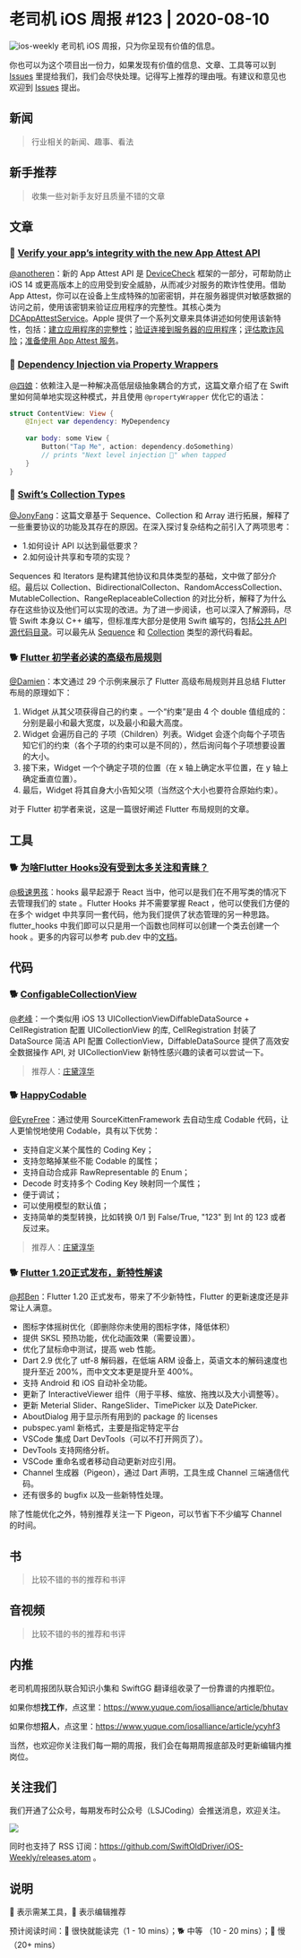 # 老司机 iOS 周报 #123 | 2020-08-10

![ios-weekly](https://github.com/SwiftOldDriver/iOS-Weekly/blob/master/assets/ios-weekly.png?raw=true)
老司机 iOS 周报，只为你呈现有价值的信息。

你也可以为这个项目出一份力，如果发现有价值的信息、文章、工具等可以到 [Issues](https://github.com/SwiftOldDriver/iOS-Weekly/issues) 里提给我们，我们会尽快处理。记得写上推荐的理由哦。有建议和意见也欢迎到 [Issues](https://github.com/SwiftOldDriver/iOS-Weekly/issues) 提出。

## 新闻

> 行业相关的新闻、趣事、看法

## 新手推荐

> 收集一些对新手友好且质量不错的文章

## 文章

### 🐢 [Verify your app’s integrity with the new App Attest API](https://developer.apple.com/news/?id=2sngpulc)
[@anotheren](https://github.com/anotheren)：新的 App Attest API 是 [DeviceCheck](https://developer.apple.com/documentation/devicecheck) 框架的一部分，可帮助防止 iOS 14 或更高版本上的应用受到安全威胁，从而减少对服务的欺诈性使用。借助 App Attest，你可以在设备上生成特殊的加密密钥，并在服务器提供对敏感数据的访问之前，使用该密钥来验证应用程序的完整性。其核心类为 [DCAppAttestService](https://developer.apple.com/documentation/devicecheck/dcappattestservice)。Apple 提供了一个系列文章来具体讲述如何使用该新特性，包括：[建立应用程序的完整性](https://developer.apple.com/documentation/devicecheck/establishing_your_app_s_integrity)；[验证连接到服务器的应用程序](https://developer.apple.com/documentation/devicecheck/validating_apps_that_connect_to_your_server)；[评估欺诈风险](https://developer.apple.com/documentation/devicecheck/assessing_fraud_risk)；[准备使用 App Attest 服务](https://developer.apple.com/documentation/devicecheck/preparing_to_use_the_app_attest_service)。

### 🐎 [Dependency Injection via Property Wrappers](https://www.kiloloco.com/articles/004-dependency-injection-via-property-wrappers/)

[@四娘](https://kemchenj.github.io/)：依赖注入是一种解决高低层级抽象耦合的方式，这篇文章介绍了在 Swift 里如何简单地实现这种模式，并且使用 `@propertyWrapper` 优化它的语法：

```swift
struct ContentView: View {
    @Inject var dependency: MyDependency
    
    var body: some View {
        Button("Tap Me", action: dependency.doSomething)
        // prints "Next level injection 💉" when tapped
    }
}
```

### 🐢 [Swiftʼs Collection Types](https://harshil.net/blog/swift-sequence-collection-array)

[@JonyFang](https://github.com/JonyFang)：这篇文章基于 Sequence、Collection 和 Array 进行拓展，解释了一些重要协议的功能及其存在的原因。在深入探讨复杂结构之前引入了两项思考：
- 1.如何设计 API 以达到最低要求？
- 2.如何设计共享和专项的实现？

Sequences 和 Iterators 是构建其他协议和具体类型的基础，文中做了部分介绍。最后以 Collection、BidirectionalCollecton、RandomAccessCollection、MutableCollection、RangeReplaceableCollection 的对比分析，解释了为什么存在这些协议及他们可以实现的改进。为了进一步阅读，也可以深入了解源码，尽管 Swift 本身以 C++ 编写，但标准库大部分是使用 Swift 编写的，包括[公共 API 源代码目录](http://github.com/apple/swift/blob/master/stdlib/public/core)。可以最先从 [Sequence](http://github.com/apple/swift/blob/master/stdlib/public/core/Sequence.swift) 和 [Collection](http://github.com/apple/swift/blob/master/stdlib/public/core/Collection.swift) 类型的源代码看起。

### 🐕 [Flutter 初学者必读的高级布局规则](https://mp.weixin.qq.com/s/t5R112IIQUc9SXwWeAgsoA)

[@Damien](https://github.com/ZengyiMa)：本文通过 29 个示例来展示了 Flutter 高级布局规则并且总结 Flutter 布局的原理如下：

1. Widget 从其父项获得自己的约束 。一个“约束”是由 4 个 double 值组成的：分别是最小和最大宽度，以及最小和最大高度。
2. Widget 会遍历自己的 子项（Children）列表。Widget 会逐个向每个子项告知它们的约束（各个子项的约束可以是不同的），然后询问每个子项想要设置的大小。
3. 接下来，Widget 一个个确定子项的位置（在 x 轴上确定水平位置，在 y 轴上确定垂直位置）。
4. 最后，Widget 将其自身大小告知父项（当然这个大小也要符合原始约束）。

对于 Flutter 初学者来说，这是一篇很好阐述 Flutter 布局规则的文章。


## 工具

### 🐕 [为啥Flutter Hooks没有受到太多关注和青睐？](https://mp.weixin.qq.com/s/L96a8Jc_HAzPdk4VYJ1Q3g)

[@极速男孩](https://github.com/ztlyyznf001)：hooks 最早起源于 React 当中，他可以是我们在不用写类的情况下去管理我们的 state 。Flutter Hooks 并不需要掌握 React ，他可以使我们方便的在多个 widget 中共享同一套代码，他为我们提供了状态管理的另一种思路。flutter_hooks 中我们即可以只是用一个函数也同样可以创建一个类去创建一个 hook 。更多的内容可以参考 pub.dev 中的[文档](https://pub.dev/packages/flutter_hooks)。


## 代码

### 🐕 [ConfigableCollectionView](https://github.com/miku1958/ConfigableCollectionView)

[@老峰](https://github.com/gesantung)：一个类似用 iOS 13 UICollectionViewDiffableDataSource + CellRegistration 配置 UICollectionView 的库, CellRegistration 封装了 DataSource 简洁 API 配置 CollectionView，DiffableDataSource 提供了高效安全数据操作 API, 对 UICollectionView 新特性感兴趣的读者可以尝试一下。

>推荐人：[庄黛淳华](https://weibo.com/augcommaaugust)

### 🐕 [HappyCodable](https://github.com/miku1958/HappyCodable)

[@EyreFree](https://github.com/EyreFree)：通过使用 SourceKittenFramework 去自动生成 Codable 代码，让人更愉悦地使用 Codable，具有以下优势：

- 支持自定义某个属性的 Coding Key；
- 支持忽略掉某些不能 Codable 的属性；
- 支持自动合成非 RawRepresentable 的 Enum；
- Decode 时支持多个 Coding Key 映射同一个属性；
- 便于调试；
- 可以使用模型的默认值；
- 支持简单的类型转换，比如转换 0/1 到 False/True, "123" 到 Int 的 123 或者反过来。

>推荐人：[庄黛淳华](https://weibo.com/augcommaaugust)

### 🐕 [Flutter 1.20正式发布，新特性解读](https://mp.weixin.qq.com/s/Ua-463pSzEUiwl4WZMW5bw)

[@邦Ben](https://linwenbang.weibo.com)：Flutter 1.20 正式发布，带来了不少新特性，Flutter 的更新速度还是非常让人满意。

- 图标字体摇树优化（即删除你未使用的图标字体，降低体积）
- 提供 SKSL 预热功能，优化动画效果（需要设置）。
- 优化了鼠标命中测试，提高 web 性能。
- Dart 2.9 优化了 utf-8 解码器，在低端 ARM 设备上，英语文本的解码速度也提升至近 200%，而中文文本更是提升至 400%。
- 支持 Android 和 iOS 自动补全功能。
- 更新了 InteractiveViewer 组件（用于平移、缩放、拖拽以及大小调整等）。
- 更新 Meterial Slider、RangeSlider、TimePicker 以及 DatePicker.
- AboutDialog 用于显示所有用到的 package 的 licenses
- pubspec.yaml 新格式，主要是指定特定平台
- VSCode 集成 Dart DevTools（可以不打开网页了）。
- DevTools 支持网络分析。
- VSCode 重命名或者移动自动更新对应引用。
- Channel 生成器（Pigeon），通过 Dart 声明，工具生成 Channel 三端通信代码。
- 还有很多的 bugfix 以及一些新特性处理。

除了性能优化之外，特别推荐关注一下 Pigeon，可以节省下不少编写 Channel 的时间。


## 书

> 比较不错的书的推荐和书评

## 音视频

> 比较不错的书的推荐和书评

## 内推

老司机周报团队联合知识小集和 SwiftGG 翻译组收录了一份靠谱的内推职位。

如果你想**找工作**，点这里：https://www.yuque.com/iosalliance/article/bhutav

如果你想**招人**，点这里：https://www.yuque.com/iosalliance/article/ycyhf3

当然，也欢迎你关注我们每一期的周报，我们会在每期周报底部及时更新编辑内推岗位。

## 关注我们

我们开通了公众号，每期发布时公众号（LSJCoding）会推送消息，欢迎关注。

![](https://github.com/SwiftOldDriver/iOS-Weekly/blob/master/assets/qrcode_for_wechat.jpg?raw=true)

同时也支持了 RSS 订阅：https://github.com/SwiftOldDriver/iOS-Weekly/releases.atom 。

## 说明

🚧 表示需某工具，🌟 表示编辑推荐

预计阅读时间：🐎 很快就能读完（1 - 10 mins）；🐕 中等 （10 - 20 mins）；🐢 慢（20+ mins）
